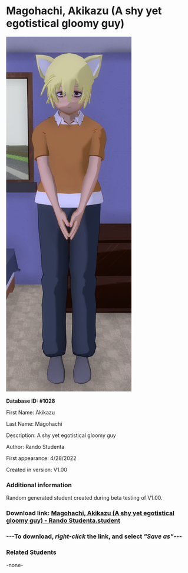 # Magohachi, Akikazu (A shy yet egotistical gloomy guy)

<img src="../../Files/Images/Magohachi, Akikazu (A shy yet egotistical gloomy guy).png" title="Magohachi, Akikazu (A shy yet egotistical gloomy guy) - Rando Studenta">

**Database ID: #1028**

First Name: Akikazu

Last Name: Magohachi

Description: A shy yet egotistical gloomy guy

Author: Rando Studenta

First appearance: 4/28/2022

Created in version: V1.00

### Additional information

Random generated student created during beta testing of V1.00.

### Download link: <a href="https://raw.githubusercontent.com/Arbiter1223/Daigaku-Gurashi-Custom-Students/master/Files/Student%20Files/Magohachi%2C%20Akikazu%20(A%20shy%20yet%20egotistical%20gloomy%20guy)%20-%20Rando%20Studenta.student">Magohachi, Akikazu (A shy yet egotistical gloomy guy) - Rando Studenta.student</a>

### ---**To download, _right-click_ the link, and select _"Save as"_**---

### Related Students

-none-
